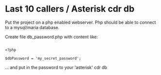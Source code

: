 # Last 10 callers / Asterisk cdr db

Put the project on a php enabled webserver.
Php should be able to connect to a mysql/maria database.

Create file db_password.php with content like:


```

<?php

$dbPassword = 'my_secret_password';

```

... and put in the password to your 'asterisk' cdr db



